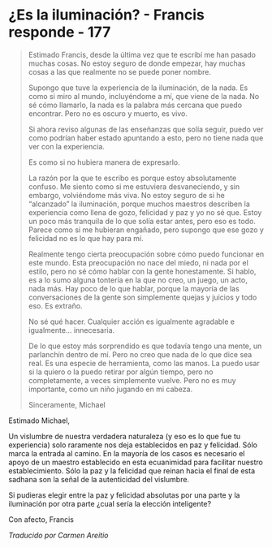 # ¿Es la iluminación? - Francis responde - 177

>Estimado Francis, desde la última vez que te escribí me han pasado muchas cosas. No estoy seguro de donde empezar, hay muchas cosas a las que realmente no se puede poner nombre.
>
>Supongo que tuve la experiencia de la iluminación, de la nada. Es como si miro al mundo, incluyéndome a mí, que viene de la nada. No sé cómo llamarlo, la nada es la palabra más cercana que puedo encontrar. Pero no es oscuro y muerto, es vivo.
>
>Si ahora reviso algunas de las enseñanzas que solía seguir, puedo ver como podrían haber estado apuntando a esto, pero no tiene nada que ver con la experiencia.
>
>Es como si no hubiera manera de expresarlo.
>
>La razón por la que te escribo es porque estoy absolutamente confuso. Me siento como si me estuviera desvaneciendo, y sin embargo, volviéndome más viva. No estoy seguro de si he “alcanzado” la iluminación, porque muchos maestros describen la experiencia como llena de gozo, felicidad y paz y yo no sé que. Estoy un poco más tranquila de lo que solía estar antes, pero eso es todo. Parece como si me hubieran engañado, pero supongo que ese gozo y felicidad no es lo que hay para mí.
>
>Realmente tengo cierta preocupación sobre cómo puedo funcionar en este mundo. Esta preocupación no nace del miedo, ni nada por el estilo, pero no sé cómo hablar con la gente honestamente. Si hablo, es a lo sumo alguna tontería en la que no creo, un juego, un acto, nada más. Hay poco de lo que hablar, porque la mayoría de las conversaciones de la gente son simplemente quejas y juicios y todo eso. Es extraño.
>
>No sé qué hacer. Cualquier acción es igualmente agradable e igualmente… innecesaria.
>
>De lo que estoy más sorprendido es que todavía tengo una mente, un parlanchín dentro de mí. Pero no creo que nada de lo que dice sea real. Es una especie de herramienta, como las manos. La puedo usar si la quiero o la puedo retirar por algún tiempo, pero no completamente, a veces simplemente vuelve. Pero no es muy importante, como un niño jugando en mi cabeza.
>
>Sinceramente, Michael

Estimado Michael,

Un vislumbre de nuestra verdadera naturaleza (y eso es lo que fue tu experiencia) solo raramente nos deja establecidos en paz y felicidad. Sólo marca la entrada al camino. En la mayoría de los casos es necesario el apoyo de un maestro establecido en esta ecuanimidad para facilitar nuestro establecimiento. Sólo la paz y la felicidad que reinan hacia el final de esta sadhana son la señal de la autenticidad del vislumbre.

Si pudieras elegir entre la paz y felicidad absolutas por una parte y la iluminación por otra parte ¿cual sería la elección inteligente?

Con afecto, Francis

_Traducido por Carmen Areitio_

